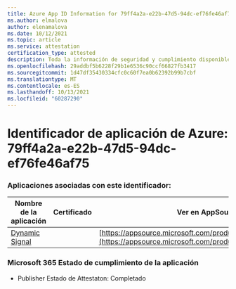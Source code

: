 ```yaml
---
title: Azure App ID Information for 79ff4a2a-e22b-47d5-94dc-ef76fe46af75
ms.author: elmalova
author: elenamalova
ms.date: 10/12/2021
ms.topic: article
ms.service: attestation
certification_type: attested
description: Toda la información de seguridad y cumplimiento disponible para 79ff4a2a-e22b-47d5-94dc-ef76fe46af75.
ms.openlocfilehash: 29addbf5b6228f29b1e6536c90ccf66827fb3417
ms.sourcegitcommit: 1d47df35430334cfc0c60f7ea0b62392b99b7cbf
ms.translationtype: MT
ms.contentlocale: es-ES
ms.lasthandoff: 10/13/2021
ms.locfileid: "60287290"
---
```

# <a name="azure-app-id-79ff4a2a-e22b-47d5-94dc-ef76fe46af75"></a>Identificador de aplicación de Azure: 79ff4a2a-e22b-47d5-94dc-ef76fe46af75


### <a name="apps-associated-with-this-id"></a>Aplicaciones asociadas con este identificador:
| **Nombre de la aplicación** | **Certificado** | **Ver en AppSource** |
|--------------|---------------|-----------------------|
| [Dynamic Signal](https://docs.microsoft.com/microsoft-365-app-certification/forward/WA200000102) |  | [https://appsource.microsoft.com/product/office/WA200000102](https://appsource.microsoft.com/product/office/WA200000102) |

### <a name="microsoft-365-app-compliance-status"></a>Microsoft 365 Estado de cumplimiento de la aplicación
- Publisher Estado de Attestaton: Completado
